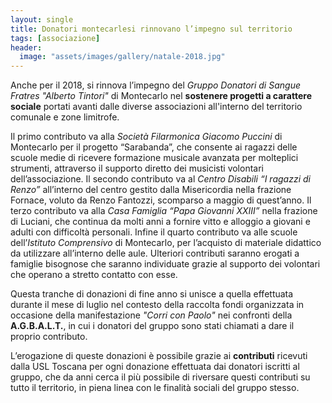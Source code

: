 ```yaml
---
layout: single
title: Donatori montecarlesi rinnovano l’impegno sul territorio
tags: [associazione]
header:
  image: "assets/images/gallery/natale-2018.jpg"
---
```


Anche per il 2018, si rinnova l’impegno del *Gruppo Donatori di Sangue Fratres "Alberto Tintori"* di Montecarlo nel **sostenere progetti a carattere sociale** portati avanti dalle diverse associazioni all'interno del territorio comunale e zone limitrofe.

Il primo contributo va alla *Società Filarmonica Giacomo Puccini* di Montecarlo per il progetto “Sarabanda”, che consente ai ragazzi delle scuole medie di ricevere formazione musicale avanzata per molteplici strumenti, attraverso il supporto diretto dei musicisti volontari dell’associazione. Il secondo contributo va al *Centro Disabili “I ragazzi di Renzo”* all’interno del centro gestito dalla Misericordia nella frazione Fornace, voluto da Renzo Fantozzi, scomparso a maggio di quest’anno. Il terzo contributo va alla *Casa Famiglia “Papa Giovanni XXIII”* nella frazione di Luciani, che continua da molti anni a fornire vitto e alloggio a giovani e adulti con difficoltà personali. Infine il quarto contributo va alle scuole dell’*Istituto Comprensivo* di Montecarlo, per l’acquisto di materiale didattico da utilizzare all’interno delle aule. Ulteriori contributi saranno erogati a famiglie bisognose che saranno individuate grazie al supporto dei volontari che operano a stretto contatto con esse.

Questa tranche di donazioni di fine anno si unisce a quella effettuata durante il mese di luglio nel contesto della raccolta fondi organizzata in occasione della manifestazione *"Corri con Paolo"* nei confronti della **A.G.B.A.L.T.**, in cui i donatori del gruppo sono stati chiamati a dare il proprio contributo.

L’erogazione di queste donazioni è possibile grazie ai **contributi** ricevuti dalla USL Toscana per ogni donazione effettuata dai donatori iscritti al gruppo, che da anni cerca il più possibile di riversare questi contributi su tutto il territorio, in piena linea con le finalità sociali del gruppo stesso.
